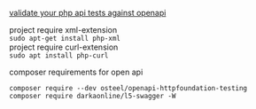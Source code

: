 [validate your php api tests against openapi]([https://laravel.io/articles/validate-your-php-api-tests-against-openapi-definitions-a-laravel-example)       

project require xml-extension   
```sudo apt-get install php-xml```  
project require curl-extension  
```sudo apt install php-curl```     


composer requirements for open api      
```
composer require --dev osteel/openapi-httpfoundation-testing
composer require darkaonline/l5-swagger -W
```

